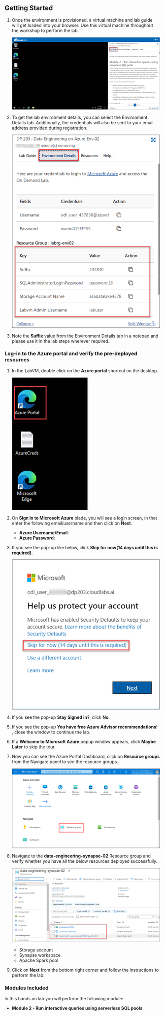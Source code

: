 ## **Getting Started**

1. Once the environment is provisioned, a virtual machine and lab guide will get loaded into your browser. Use this virtual machine throughout the workshop to perform the lab.
   
   ![LabEnvironment](images/vmandguide-env2.png)
   
1. To get the lab environment details, you can select the Environment Details tab. Additionally, the credentials will also be sent to your email address provided during registration.

   ![LabEnvironment](images/envdetails-env2.png)

1. Note the **Suffix** value from the Environment Details tab in a notepad and please use it in the lab steps wherever required.

### Log-in to the Azure portal and verify the pre-deployed resources

1. In the LabVM, double click on the **Azure portal** shortcut on the desktop.

     ![LabEnvironment](images/azureshortcut.png) 
     
1. On **Sign in to Microsoft Azure** blade, you will see a login screen, in that enter the following email/username and then click on **Next**.  
   * **Azure Username/Email**:  <inject key="AzureAdUserEmail"></inject>
   * **Azure Password**:  <inject key="AzureAdUserPassword"></inject>
  
1. If you see the pop-up like below, click **Skip for now(14 days until this is required)**.

   ![LabEnvironmentpop-up](images/skip.png)

1. If you see the pop-up  **Stay Signed in?**, click **No**.

1. If you see the pop-up **You have free Azure Advisor recommendations!** , close the window to continue the lab. 

1. If a **Welcome to Microsoft Azure** popup window appears, click **Maybe Later** to skip the tour.

1. Now you can see the Azure Portal Dashboard, click on **Resource groups** from the Navigate panel to see the resource groups.
   
   ![lab1 rg](images/rg.png "resource group") 
     
1. Navigate to the **data-engineering-synapse-02** Resource group and verify whether you have all the below resources deployed successfully.
  
    ![lab1 rg](images/env02-rg.png "env2 resource group") 

   - Storage account
   - Synapse workspace
   - Apache Spark pool
 
 1. Click on **Next** from the bottom right corner and follow the instructions to perform the lab.

### Modules Included

   In this hands on lab you will perform the following module:

 - **Module 2 - Run interactive queries using serverless SQL pools** 


